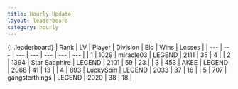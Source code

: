 ```yaml
---
title: Hourly Update
layout: leaderboard
category: hourly
---
```


{: .leaderboard}
| Rank | LV | Player | Division | Elo | Wins | Losses |
| --- | --- | --- | --- | --- | --- | --- |
| <span data-change="0">1</span> | 1029 | <span title="ID: 416373">miracle03</span> | LEGEND | <span data-change="0">2111</span> | <span data-change="0">35</span> | <span data-change="0">4</span> |
| <span data-change="0">2</span> | 1394 | <span title="ID: 315148">Star Sapphire</span> | LEGEND | <span data-change="0">2101</span> | <span data-change="0">59</span> | <span data-change="0">23</span> |
| <span data-change="0">3</span> | 453 | <span title="ID: 455100">AKEE</span> | LEGEND | <span data-change="0">2068</span> | <span data-change="0">41</span> | <span data-change="0">13</span> |
| <span data-change="0">4</span> | 893 | <span title="ID: 498412">LuckySpin</span> | LEGEND | <span data-change="0">2033</span> | <span data-change="0">37</span> | <span data-change="0">16</span> |
| <span data-change="0">5</span> | 707 | <span title="ID: 92077">gangsterthings</span> | LEGEND | <span data-change="0">2020</span> | <span data-change="0">38</span> | <span data-change="0">18</span> |